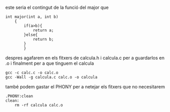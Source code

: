 este seria el contingut de la funció del major que
~~~
int major(int a, int b)
    {
        if(a>b){
            return a;
        }else{
            return b;
        }
        }
~~~    
despres agafarem en els fitxers de calcula.h i calcula.c per a guardarlos en .o i finalment per a que tinguem el calcula
~~~
gcc -c calc.c -o calc.o
gcc -Wall -g calcula.c calc.o -o calcula
~~~
també podem gastar el PHONY per a netejar els fitxers que no necesitarem
~~~
.PHONY:clean
clean:
	rm -rf calcula calc.o
~~~
